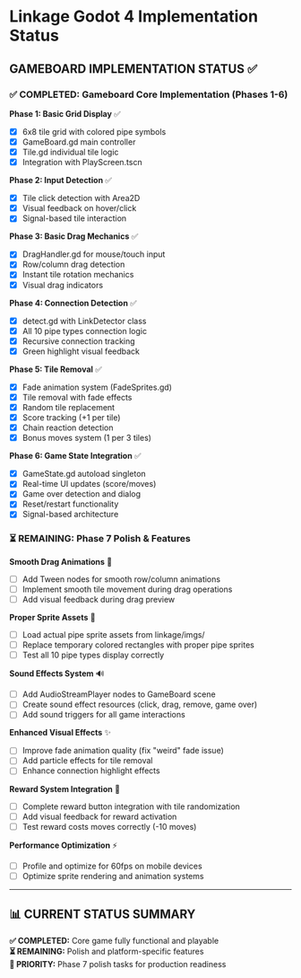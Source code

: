 # Linkage Godot 4 Implementation Status

## GAMEBOARD IMPLEMENTATION STATUS ✅

### ✅ COMPLETED: Gameboard Core Implementation (Phases 1-6)

**Phase 1: Basic Grid Display** ✅
- [x] 6x8 tile grid with colored pipe symbols
- [x] GameBoard.gd main controller
- [x] Tile.gd individual tile logic
- [x] Integration with PlayScreen.tscn

**Phase 2: Input Detection** ✅  
- [x] Tile click detection with Area2D
- [x] Visual feedback on hover/click
- [x] Signal-based tile interaction

**Phase 3: Basic Drag Mechanics** ✅
- [x] DragHandler.gd for mouse/touch input
- [x] Row/column drag detection
- [x] Instant tile rotation mechanics
- [x] Visual drag indicators

**Phase 4: Connection Detection** ✅
- [x] detect.gd with LinkDetector class
- [x] All 10 pipe types connection logic
- [x] Recursive connection tracking
- [x] Green highlight visual feedback

**Phase 5: Tile Removal** ✅
- [x] Fade animation system (FadeSprites.gd)
- [x] Tile removal with fade effects
- [x] Random tile replacement
- [x] Score tracking (+1 per tile)
- [x] Chain reaction detection
- [x] Bonus moves system (1 per 3 tiles)

**Phase 6: Game State Integration** ✅
- [x] GameState.gd autoload singleton
- [x] Real-time UI updates (score/moves)
- [x] Game over detection and dialog
- [x] Reset/restart functionality
- [x] Signal-based architecture

### ⏳ REMAINING: Phase 7 Polish & Features

**Smooth Drag Animations** 🎯
- [ ] Add Tween nodes for smooth row/column animations
- [ ] Implement smooth tile movement during drag operations
- [ ] Add visual feedback during drag preview

**Proper Sprite Assets** 🎨
- [ ] Load actual pipe sprite assets from linkage/imgs/
- [ ] Replace temporary colored rectangles with proper pipe sprites
- [ ] Test all 10 pipe types display correctly

**Sound Effects System** 🔊
- [ ] Add AudioStreamPlayer nodes to GameBoard scene
- [ ] Create sound effect resources (click, drag, remove, game over)
- [ ] Add sound triggers for all game interactions

**Enhanced Visual Effects** ✨
- [ ] Improve fade animation quality (fix "weird" fade issue)
- [ ] Add particle effects for tile removal
- [ ] Enhance connection highlight effects

**Reward System Integration** 🎁
- [ ] Complete reward button integration with tile randomization
- [ ] Add visual feedback for reward activation
- [ ] Test reward costs moves correctly (-10 moves)

**Performance Optimization** ⚡
- [ ] Profile and optimize for 60fps on mobile devices
- [ ] Optimize sprite rendering and animation systems

---

## 📊 CURRENT STATUS SUMMARY

**✅ COMPLETED:** Core game fully functional and playable  
**⏳ REMAINING:** Polish and platform-specific features  
**🎯 PRIORITY:** Phase 7 polish tasks for production readiness
